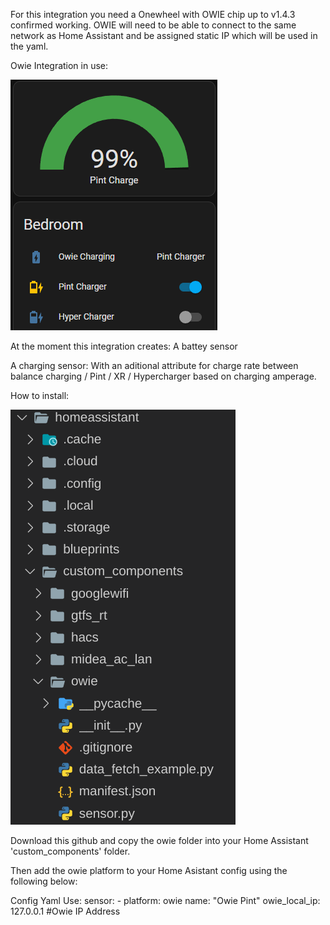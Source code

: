 For this integration you need a Onewheel with OWIE chip up to v1.4.3 confirmed working. OWIE will need to be able to connect to the same network as Home Assistant and be assigned static IP which will be used in the yaml.

Owie Integration in use:

![Owie in use](docs/img/HASS_owie_integration.png)



At the moment this integration creates:
A battey sensor

A charging sensor:
    With an aditional attribute for charge rate between balance charging / Pint / XR / Hypercharger based on charging amperage.

<!-- Soon:
Add owie config to HACS for easy install and update

A cell balance sensor:

A Energy use sensor:

Example Automations:

Turn off charger at 90% if cells are balanced: -->

How to install:

![Install Dir](docs/img/HASS_owie_install.png)


Download this github and copy the owie folder into your Home Assistant 'custom_components' folder.

Then add the owie platform to your Home Asistant config using the following below:

Config Yaml Use:
    sensor:
    - platform: owie
        name: "Owie Pint"
        owie_local_ip: 127.0.0.1 #Owie IP Address
